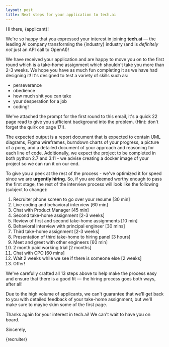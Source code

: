 ```yaml
---
layout: post
title: Next steps for your application to tech.ai
---
```


Hi there, {applicant}!

We're so happy that you expressed your interest in joining **tech.ai** &mdash; the leading AI company transforming the {industry} industry (and is _definitely not_ just an API call to OpenAI)! 

We have received your application and are happy to move you on to the first round which is a take-home assignment which shouldn't take you more than 2-3 weeks. We hope you have as much fun completing it as we have had designing it! It's designed to test a variety of skills such as:

* perseverance
* obedience
* how much shit you can take
* your desperation for a job
* coding!

We've attached the prompt for the first round to this email, it's a quick 22 page read to give you sufficient background into the problem. (Hint: don't forget the quirk on page 17!). 

The expected output is a report document that is expected to contain UML diagrams, Figma wireframes, burndown charts of your progress, a picture of a pony, and a detailed document of your approach and reasoning for each line of code. Additionally, we expect the project to be completed in both python 2.7 and 3.11 - we advise creating a docker image of your project so we can run it on our end. 

To give you a peek at the rest of the process - we've optimized it for speed since we are **urgently hiring**. So, if you are deemed worthy enough to pass the first stage, the rest of the interview process will look like the following (subject to change):

1. Recruiter phone screen to go over your resume [30 min]
2. Live coding and behavioral interview [60 min]
3. Chat with Product Manager [45 min]
4. Second take-home assignment [2-3 weeks]
5. Review of first and second take-home assignments [10 min]
6. Behavioral interview with principal engineer [30 mins]
7. Third take-home assignment [2-3 weeks]
8. Presentation of third take-home to hiring panel [3 hours]
9. Meet and greet with other engineers [60 min]
10. 2 month paid working trial [2 months]
11. Chat with CPO [60 mins]
12. Wait 2 weeks while we see if there is someone else [2 weeks]
13. Offer!

We've carefully crafted all 13 steps above to help make the process easy and ensure that there is a good fit &mdash; the hiring process goes both ways, after all!

Due to the high volume of applicants, we can't guarantee that we'll get back to you with detailed feedback of your take-home assignment, but we'll make sure to maybe skim some of the first page. 

Thanks again for your interest in tech.ai! We can't wait to have you on board. 

Sincerely,

{recruiter}

